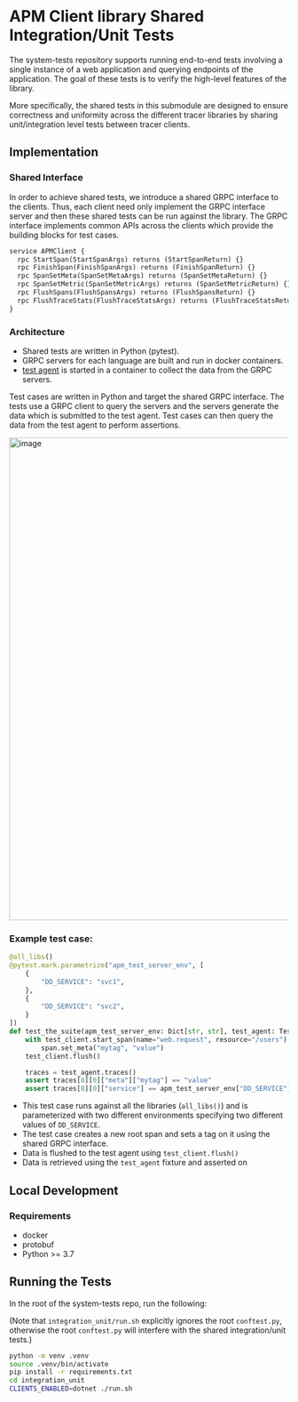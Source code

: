 # APM Client library Shared Integration/Unit Tests
The system-tests repository supports running end-to-end tests involving a single instance of a web application and querying endpoints of the application. The goal of these tests is to verify the high-level features of the library. 

More specifically, the shared tests in this submodule are designed to ensure correctness and uniformity across the different tracer libraries by sharing unit/integration level tests between tracer clients.

## Implementation

### Shared Interface

In order to achieve shared tests, we introduce a shared GRPC interface to the clients. Thus, each client need only implement the GRPC interface server and then these shared tests can be run against the library. The GRPC interface implements common APIs across the clients which provide the building blocks for test cases.

```proto
service APMClient {
  rpc StartSpan(StartSpanArgs) returns (StartSpanReturn) {}
  rpc FinishSpan(FinishSpanArgs) returns (FinishSpanReturn) {}
  rpc SpanSetMeta(SpanSetMetaArgs) returns (SpanSetMetaReturn) {}
  rpc SpanSetMetric(SpanSetMetricArgs) returns (SpanSetMetricReturn) {}
  rpc FlushSpans(FlushSpansArgs) returns (FlushSpansReturn) {}
  rpc FlushTraceStats(FlushTraceStatsArgs) returns (FlushTraceStatsReturn) {}
}
```

### Architecture

- Shared tests are written in Python (pytest).
- GRPC servers for each language are built and run in docker containers.
- [test agent](https://github.com/DataDog/dd-apm-test-agent/) is started in a container to collect the data from the GRPC servers. 

Test cases are written in Python and target the shared GRPC interface. The tests use a GRPC client to query the servers and the servers generate the data which is submitted to the test agent. Test cases can then query the data from the test agent to perform assertions.


<img width="869" alt="image" src="https://user-images.githubusercontent.com/6321485/182887064-e241d65c-5e29-451b-a8a8-e8d18328c083.png">

### Example test case:


```python
@all_libs()
@pytest.mark.parametrize("apm_test_server_env", [
    {
        "DD_SERVICE": "svc1",
    },
    {
        "DD_SERVICE": "svc2",
    }
])
def test_the_suite(apm_test_server_env: Dict[str, str], test_agent: TestAgentAPI, test_client: _TestTracer):
    with test_client.start_span(name="web.request", resource="/users") as span:
        span.set_meta("mytag", "value")
    test_client.flush()

    traces = test_agent.traces()
    assert traces[0][0]["meta"]["mytag"] == "value"
    assert traces[0][0]["service"] == apm_test_server_env["DD_SERVICE"]
```

- This test case runs against all the libraries (`all_libs()`) and is parameterized with two different environments specifying two different values of `DD_SERVICE`.
- The test case creates a new root span and sets a tag on it using the shared GRPC interface. 
- Data is flushed to the test agent using `test_client.flush()`
- Data is retrieved using the `test_agent` fixture and asserted on


## Local Development

### Requirements
- docker
- protobuf
- Python >= 3.7

## Running the Tests

In the root of the system-tests repo, run the following:

(Note that `integration_unit/run.sh` explicitly ignores the root `conftest.py`, otherwise the root `conftest.py` will interfere with the shared integration/unit tests.)

```bash
python -m venv .venv
source .venv/bin/activate
pip install -r requirements.txt
cd integration_unit
CLIENTS_ENABLED=dotnet ./run.sh
```
